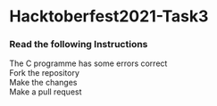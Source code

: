 # Hacktoberfest2021-Task3

### Read the following Instructions

The C programme has some errors correct<br>
Fork the repository<br>
Make the changes<br>
Make a pull request
